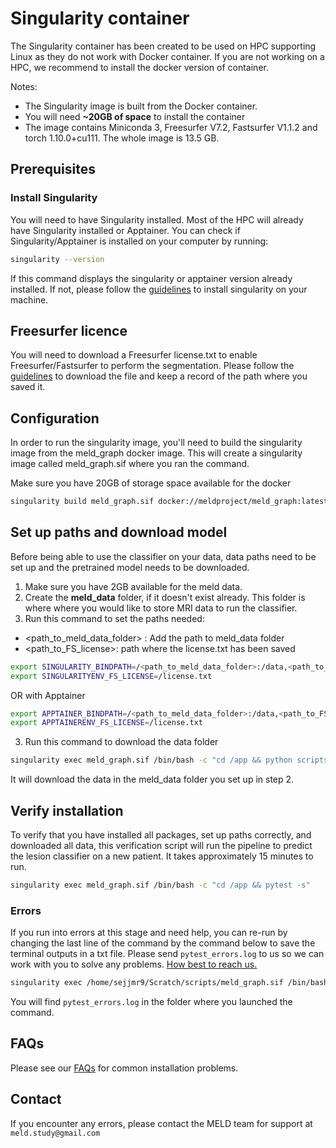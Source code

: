 # Singularity container

The Singularity container has been created to be used on HPC supporting Linux as they do not work with Docker container. If you are not working on a HPC, we recommend to install the docker version of container. 

Notes: 
- The Singularity image is built from the Docker container. 
- You will need **~20GB of space** to install the container
- The image contains Miniconda 3, Freesurfer V7.2, Fastsurfer V1.1.2 and torch 1.10.0+cu111. The whole image is 13.5 GB.  

## Prerequisites

### Install Singularity
You will need to have Singularity installed. Most of the HPC will already have Singularity installed or Apptainer. You can check if Singularity/Apptainer is installed on your computer by running:
```bash
singularity --version
```
If this command displays the singularity or apptainer version already installed. If not, please follow the [guidelines](https://docs.sylabs.io/guides/3.0/user-guide/installation.html) to install singularity on your machine.


## Freesurfer licence
You will need to download a Freesurfer license.txt to enable Freesurfer/Fastsurfer to perform the segmentation. Please follow the [guidelines](https://surfer.nmr.mgh.harvard.edu/fswiki/License) to download the file and keep a record of the path where you saved it. 

## Configuration
In order to run the singularity image, you'll need to build the singularity image from the meld_graph docker image. This will create a singularity image called meld_graph.sif where you ran the command. 

Make sure you have 20GB of storage space available for the docker

```bash
singularity build meld_graph.sif docker://meldproject/meld_graph:latest 
```

## Set up paths and download model
Before being able to use the classifier on your data, data paths need to be set up and the pretrained model needs to be downloaded. 

1. Make sure you have 2GB available for the meld data.
2. Create the **meld_data** folder, if it doesn't exist already. This folder is where where you would like to store MRI data to run the classifier. 
2. Run this command to set the paths needed:
-  <path_to_meld_data_folder> : Add the path to meld_data folder
- <path_to_FS_license>: path where the license.txt has been saved
```bash
export SINGULARITY_BINDPATH=/<path_to_meld_data_folder>:/data,<path_to_FS_license>/license.txt:/license.txt:ro
export SINGULARITYENV_FS_LICENSE=/license.txt
```
OR with Apptainer
```bash
export APPTAINER_BINDPATH=/<path_to_meld_data_folder>:/data,<path_to_FS_license>/license.txt:/license.txt:ro
export APPTAINERENV_FS_LICENSE=/license.txt
```

3. Run this command to download the data folder 
```bash
singularity exec meld_graph.sif /bin/bash -c "cd /app && python scripts/new_patient_pipeline/prepare_classifier.py "
```
It will download the data in the meld_data folder you set up in step 2. 

## Verify installation
To verify that you have installed all packages, set up paths correctly, and downloaded all data, this verification script will run the pipeline to predict the lesion classifier on a new patient. It takes approximately 15 minutes to run.

```bash
singularity exec meld_graph.sif /bin/bash -c "cd /app && pytest -s"
```

### Errors
If you run into errors at this stage and need help, you can re-run by changing the last line of the command by the command below to save the terminal outputs in a txt file. Please send `pytest_errors.log` to us so we can work with you to solve any problems. [How best to reach us.](#contact)

```bash
singularity exec /home/sejjmr9/Scratch/scripts/meld_graph.sif /bin/bash -c "cd /app && pytest -s | tee pytest_errors.log"
```

You will find `pytest_errors.log` in the folder where you launched the command. 

## FAQs
Please see our [FAQs](https://raw.githubusercontent.com//MELDProject/meld_graph/dev_docker/docs/FAQs.md) for common installation problems.

## Contact

If you encounter any errors, please contact the MELD team for support at `meld.study@gmail.com`
